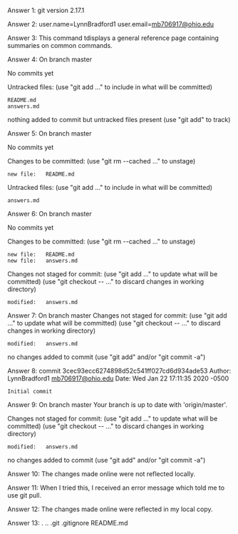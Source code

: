 Answer 1:
git version 2.17.1


Answer 2:
user.name=LynnBradford1
user.email=mb706917@ohio.edu


Answer 3:
This command tdisplays a general reference page containing summaries on common commands.


Answer 4:
On branch master

No commits yet

Untracked files:
  (use "git add <file>..." to include in what will be committed)

	README.md
	answers.md

nothing added to commit but untracked files present (use "git add" to track)


Answer 5:
On branch master

No commits yet

Changes to be committed:
  (use "git rm --cached <file>..." to unstage)

	new file:   README.md

Untracked files:
  (use "git add <file>..." to include in what will be committed)

	answers.md

Answer 6:
On branch master

No commits yet

Changes to be committed:
  (use "git rm --cached <file>..." to unstage)

	new file:   README.md
	new file:   answers.md

Changes not staged for commit:
  (use "git add <file>..." to update what will be committed)
  (use "git checkout -- <file>..." to discard changes in working directory)

	modified:   answers.md

Answer 7:
On branch master
Changes not staged for commit:
  (use "git add <file>..." to update what will be committed)
  (use "git checkout -- <file>..." to discard changes in working directory)

	modified:   answers.md

no changes added to commit (use "git add" and/or "git commit -a")


Answer 8:
commit 3cec93ecc6274898d52c541ff027cd6d934ade53
Author: LynnBradford1 <mb706917@ohio.edu>
Date:   Wed Jan 22 17:11:35 2020 -0500

    Initial commit


Answer 9:
On branch master
Your branch is up to date with 'origin/master'.

Changes not staged for commit:
  (use "git add <file>..." to update what will be committed)
  (use "git checkout -- <file>..." to discard changes in working directory)

	modified:   answers.md

no changes added to commit (use "git add" and/or "git commit -a")


Answer 10:
The changes made online were not reflected locally.


Answer 11:
When I tried this, I received an error message which told me to use git pull.


Answer 12:
The changes made online were reflected in my local copy.


Answer 13:
. .. .git .gitignore README.md



